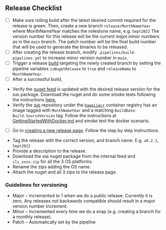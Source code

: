 ## Release Checklist
 - [ ] Make sure rolling build after the latest desired commit required for the release is green. Then, create a new branch `release/MonthNameYear` where MonthNameYear matches the milestone name, e.g. `Sept2022` The version number for this release will be the current major.minor numbers as in the `main` branch. The patch number will be the final build number that will be used to generate the binaries to be released.
 - [ ] After creating the release branch, modify `.pipelines/build-pipelines.yml` to increase minor version number in `main`.
 - [ ] Trigger a release [build](https://msdata.visualstudio.com/CosmosDB/_build?definitionId=18014) targeting the newly created branch by setting the pipeline variables `isNugetRelease` to `true` and `releaseName` to `MonthNameYear`.
 - [ ] After a successful build,
  - Verify the [nuget feed](https://msdata.visualstudio.com/CosmosDB/_artifacts/feed/DataApiBuilder) is updated with the desired release version for the `dab` package. Download the nuget and do some smoke tests following the instructions [here.](../getting-started/getting-started-dab-cli.md)
  - Verify the [`dab`](https://ms.portal.azure.com/#view/Microsoft_Azure_ContainerRegistries/RepositoryBlade/id/%2Fsubscriptions%2Fb9c77f10-b438-4c32-9819-eef8a654e478%2FresourceGroups%2Fhawaii-demo-rg%2Fproviders%2FMicrosoft.ContainerRegistry%2Fregistries%2Fhawaiiacr/repository/dab) repository under the [`hawaiiacr`](https://ms.portal.azure.com/#@microsoft.onmicrosoft.com/resource/subscriptions/b9c77f10-b438-4c32-9819-eef8a654e478/resourceGroups/hawaii-demo-rg/providers/Microsoft.ContainerRegistry/registries/hawaiiacr/repository) container registry has an image tagged with `MonthNameYear` and a matching `BuildDate-Build.SourceVersion` tag. Follow the instructions at [GettingStartedWithDocker.md](GetStartedWithDocker.md) and smoke test the docker scenario.

 - [ ] Go to [creating a new release page](https://github.com/Azure/data-api-builder/releases/new). Follow the step by step instructions.
  - Tag the release with the correct version, and branch name. E.g. `v0.2.1`, `Sept2022`
  - Provide a description to the release.
  - Download the `dab` nuget package from the internal feed and `cli_xxxx.zip` for all the 3 OS platforms.
  - Rename the zips adding the OS name.
  - Attach the nuget and all 3 zips to the release page.

### Guidelines for versioning

- Major – incremented to 1 when we do a public release. Currently it is zero. Any releases not backwards compatible should result in a major version number increment.
- Minor – Incremented every time we do a snap (e.g. creating a branch for a monthly release).
- Patch – Automatically set by the pipeline
